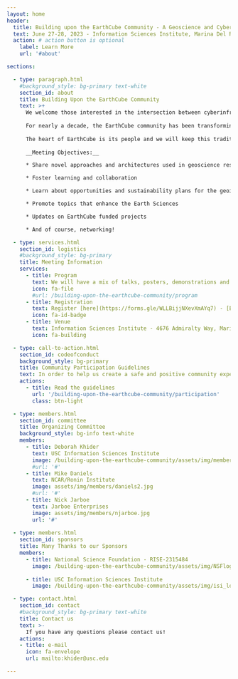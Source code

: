 ```yaml
---
layout: home
header:
  title: Building upon the EarthCube Community - A Geoscience and Cyberinfrastructure Workshop
  text: June 27-28, 2023 - Information Sciences Institute, Marina Del Rey (Los Angeles)
  action: # action button is optional
    label: Learn More
    url: '#about'

sections:

  - type: paragraph.html
    #background_style: bg-primary text-white
    section_id: about
    title: Building Upon the EarthCube Community
    text: >+
      We welcome those interested in the intersection between cyberinfrastructure and geosciences to join us in Marina Del Rey, CA on June 27-28 2023.  
        
      For nearly a decade, the EarthCube community has been transforming the conduct of geosciences research by developing and maintaining a well-connected and facile environment that improves access, sharing, visualization, and analysis of data and related resources to foster a better understanding of our complex and changing planet. This workshop builds on previous Annual Meetings, allowing the community to catalyze around new opportunities at the frontier of geosciences and cyberinfrastructure.   
        
      The heart of EarthCube is its people and we will keep this tradition. We would like to extend a warm welcome to early-career scientists starting their career at the intersection of these exciting fields. Whether you have been engaged in EarthCube or not, we welcome contributions from everyone who shares our interests and wants to contribute in a healthy and constructive manner within our community. [Community Participation Guidelines](#codeofconduct).  
        
      __Meeting Objectives:__

      * Share novel approaches and architectures used in geoscience research

      * Foster learning and collaboration

      * Learn about opportunities and sustainability plans for the geoinformatics community

      * Promote topics that enhance the Earth Sciences

      * Updates on EarthCube funded projects

      * And of course, networking!

  - type: services.html
    section_id: logistics
    #background_style: bg-primary
    title: Meeting Information
    services:
      - title: Program 
        text: We will have a mix of talks, posters, demonstrations and working sessions. [More Information](https://isi-usc-edu.github.io/building-upon-the-earthcube-community/program)
        icon: fa-file
        #url: /building-upon-the-earthcube-community/program
      - title: Registration
        text: Register [here](https://forms.gle/WLLBijjNXevXmAYq7) - [Early-Career Participants Travel Award](/building-upon-the-earthcube-community/registation#travelawards)
        icon: fa-id-badge
      - title: Venue
        text: Information Sciences Institute - 4676 Admiralty Way, Marina Del Rey, CA 90292
        icon: fa-building

  - type: call-to-action.html
    section_id: codeofconduct
    background_style: bg-primary
    title: Community Participation Guidelines
    text: In order to help us create a safe and positive community experience we have adopted community partcipation guidelines. We require all participants to this workshop to agree and adhere to these guidelines. 
    actions: 
      - title: Read the guidelines
        url: '/building-upon-the-earthcube-community/participation'
        class: btn-light

  - type: members.html
    section_id: committee
    title: Organizing Committee
    background_style: bg-info text-white
    members:
      - title: Deborah Khider
        text: USC Information Sciences Institute
        image: /building-upon-the-earthcube-community/assets/img/members/khider.jpg
        #url: '#'
      - title: Mike Daniels
        text: NCAR/Ronin Institute
        image: assets/img/members/daniels2.jpg
        #url: '#'
      - title: Nick Jarboe
        text: Jarboe Enterprises
        image: assets/img/members/njarboe.jpg
        url: '#'
 
  - type: members.html
    section_id: sponsors
    title: Many Thanks to our Sponsors
    members:
      - title: National Science Foundation - RISE-2315484
        image: /building-upon-the-earthcube-community/assets/img/NSFlogo.png
      
      - title: USC Information Sciences Institute
        image: /building-upon-the-earthcube-community/assets/img/isi_logo.jpg

  - type: contact.html
    section_id: contact
    #background_style: bg-primary text-white
    title: Contact us
    text: >-
      If you have any questions please contact us!
    actions:
    - title: e-mail
      icon: fa-envelope
      url: mailto:khider@usc.edu

---
```


